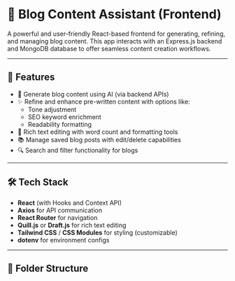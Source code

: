 # 📝 Blog Content Assistant (Frontend)

A powerful and user-friendly React-based frontend for generating, refining, and managing blog content. This app interacts with an Express.js backend and MongoDB database to offer seamless content creation workflows.

---

## 🚀 Features

- 🧠 Generate blog content using AI (via backend APIs)
- ✨ Refine and enhance pre-written content with options like:
  - Tone adjustment
  - SEO keyword enrichment
  - Readability formatting
- 📝 Rich text editing with word count and formatting tools
- 📚 Manage saved blog posts with edit/delete capabilities
- 🔍 Search and filter functionality for blogs

---

## 🛠️ Tech Stack

- **React** (with Hooks and Context API)
- **Axios** for API communication
- **React Router** for navigation
- **Quill.js** or **Draft.js** for rich text editing
- **Tailwind CSS** / **CSS Modules** for styling (customizable)
- **dotenv** for environment configs

---

## 🧱 Folder Structure

